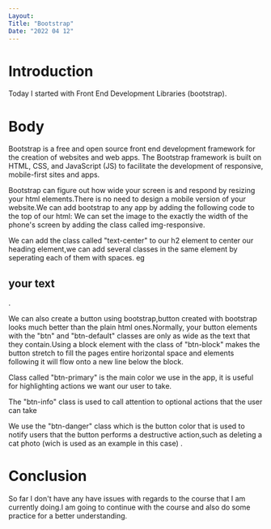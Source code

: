 ```yaml
---
Layout:
Title: "Bootstrap"
Date: "2022 04 12"
---
```


# Introduction
Today I started with Front End Development Libraries (bootstrap).

# Body
Bootstrap is a free and open source front end development framework for the creation of websites and web apps. The Bootstrap framework is built on HTML, CSS, and JavaScript (JS) to facilitate the development of responsive, mobile-first sites and apps.


Bootstrap can figure out how wide your screen is and respond by resizing your html elements.There is no need to design a mobile version of your website.We can add bootstrap to any app by adding the following code to the top of our html: <link rel="stylesheet" href="https://maxcdn.bootstrapcdn.com/bootstrap/3.3.7/css/bootstrap.min.css" integrity="sha384-BVYiiSIFeK1dGmJRAkycuHAHRg32OmUcww7on3RYdg4Va+PmSTsz/K68vbdEjh4u" crossorigin="anonymous"/>
We can set the image to the exactly the width of the phone's screen by adding the class called img-responsive.

We can add the class called "text-center" to our h2 element to center our heading element,we can add several classes in the same element by seperating each of them with spaces.
eg <h2 class="red-text text-center">your text</h2> .

We can also create a button using bootstrap,button created with bootstrap looks much better than the plain html ones.Normally, your button elements with the "btn" and "btn-default" classes are only as wide as the text that they contain.Using a block element  with the class of "btn-block" makes the button stretch to fill the pages entire horizontal space and elements following it will flow onto a new line below the block.

Class called "btn-primary" is the main color we use in the app, it is useful for highlighting actions we want our user to take.

The "btn-info" class is used to call attention to optional actions that the user can take

We use the "btn-danger" class  which is the button color that is used to notify users that the button performs a destructive  action,such as deleting a cat photo (wich is used as an example in this case) .

# Conclusion
So far I don't have any have issues with regards to the course that I am currently doing.I am going to continue with the course and also do some practice for a better understanding.
